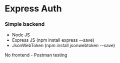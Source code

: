 # Express Auth 

### Simple backend
- Node JS
- Express JS (npm install express --save)
- JsonWebToken (npm install jsonwebtoken --save)


No frontend - Postman testing
